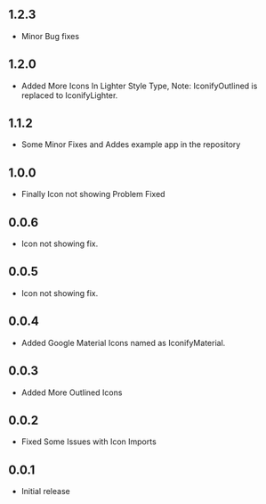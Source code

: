 ## 1.2.3
* Minor Bug fixes
## 1.2.0
* Added More Icons In Lighter Style Type, Note: IconifyOutlined is replaced to IconifyLighter.
## 1.1.2
* Some Minor Fixes and Addes example app in the repository
## 1.0.0
* Finally Icon not showing Problem Fixed
## 0.0.6
* Icon not showing fix.
## 0.0.5
* Icon not showing fix.
## 0.0.4
* Added Google Material Icons named as IconifyMaterial.
## 0.0.3
* Added More Outlined Icons
## 0.0.2
* Fixed Some Issues with Icon Imports
## 0.0.1
* Initial release